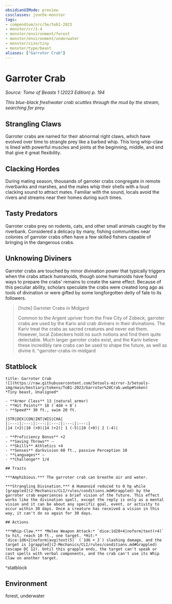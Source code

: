 ```yaml
---
obsidianUIMode: preview
cssclasses: json5e-monster
tags:
- compendium/src/5e/tob1-2023
- monster/cr/1-4
- monster/environment/forest
- monster/environment/underwater
- monster/size/tiny
- monster/type/beast
aliases: ["Garroter Crab"]
---
```

# Garroter Crab
*Source: Tome of Beasts 1 (2023 Edition) p. 194*  

*This blue-black freshwater crab scuttles through the mud by the stream, searching for prey.*

## Strangling Claws

Garroter crabs are named for their abnormal right claws, which have evolved over time to strangle prey like a barbed whip. This long whip-claw is lined with powerful muscles and joints at the beginning, middle, and end that give it great flexibility.

## Clacking Hordes

During mating season, thousands of garroter crabs congregate in remote riverbanks and marshes, and the males whip their shells with a loud clacking sound to attract mates. Familiar with the sound, locals avoid the rivers and streams near their homes during such times.

## Tasty Predators

Garroter crabs prey on rodents, cats, and other small animals caught by the riverbank. Considered a delicacy by many, fishing communities near colonies of garroter crabs often have a few skilled fishers capable of bringing in the dangerous crabs.

## Unknowing Diviners

Garroter crabs are touched by minor divination power that typically triggers when the crabs attack humanoids, though some humanoids have found ways to prepare the crabs' remains to create the same effect. Because of this peculiar ability, scholars speculate the crabs were created long ago as tools of divination or were gifted by some longforgotten deity of fate to its followers.

> [!note] Garroter Crabs in Midgard
> 
> Common to the Argent upriver from the Free City of Zobeck, garroter crabs are used by the Kariv and crab diviners in their divinations. The Kariv treat the crabs as sacred creatures and never eat them. However, local Zobeckers hold no such notions and find them quite delectable. Much larger garroter crabs exist, and the Kariv believe these incredibly rare crabs can be used to shape the future, as well as divine it.
^garroter-crabs-in-midgard

## Statblock

```ad-statblock
title: Garroter Crab
![](https://raw.githubusercontent.com/5etools-mirror-3/5etools-img/main/bestiary/tokens/ToB1-2023/Garroter%20Crab.webp#token)
*Tiny beast, Unaligned*

- **Armor Class** 13 (natural armor)
- **Hit Points** 18 (`4d4 + 8`)
- **Speed** 30 ft., swim 20 ft.

|STR|DEX|CON|INT|WIS|CHA|
|:---:|:---:|:---:|:---:|:---:|:---:|
|14 (+2)|10 (+0)|14 (+2)| 1 (-5)|10 (+0)| 2 (-4)|

- **Proficiency Bonus** +2
- **Saving Throws** ⏤
- **Skills** Athletics +4
- **Senses** darkvision 60 ft., passive Perception 10
- **Languages** —
- **Challenge** 1/4

## Traits

***Amphibious.*** The garroter crab can breathe air and water.

***Strangling Divination.*** A Humanoid reduced to 0 hp while [grappled](2-Mechanics/CLI/rules/conditions.md#Grappled) by the garroter crab experiences a brief vision of the future. This effect works like the divination spell, except the reply is only as a mental vision and it can be about any specific goal, event, or activity to occur within 30 days. Once a creature has received a vision in this way, it can't do so again for 30 days.

## Actions

***Whip-Claw.*** *Melee Weapon Attack:* `dice:1d20+4|noform|text(+4)` to hit, reach 10 ft., one target. *Hit:* `dice:1d6+2|noform|avg|text(5)` (`1d6 + 2`) slashing damage, and the target is [grappled](2-Mechanics/CLI/rules/conditions.md#Grappled) (escape DC 12). Until this grapple ends, the target can't speak or cast spells with verbal components, and the crab can't use its Whip Claw on another target.
```
^statblock

## Environment

forest, underwater